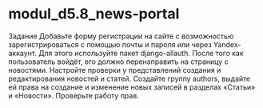 # modul_d5.8_news-portal
Задание
Добавьте форму регистрации на сайте с возможностью зарегистрироваться с помощью почты и пароля или через Yandex-аккаунт. Для этого используйте пакет django-allauth. После того как пользователь войдёт, его должно перенаправить на страницу с новостями.
Настройте проверки у представлений создания и редактирования новостей и статей. Создайте группу authors, выдайте ей права на создание и изменение новых записей в разделах «Статьи» и «Новости».
Проверьте работу прав.
